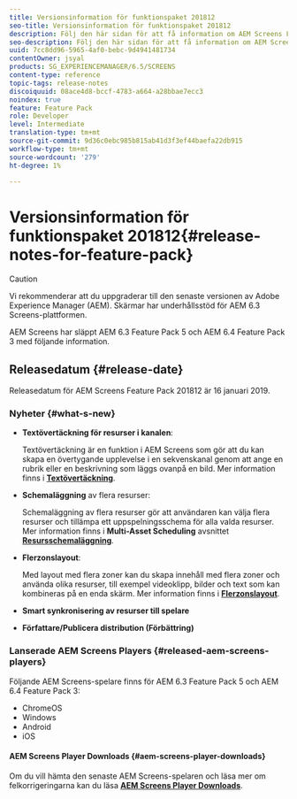 ```yaml
---
title: Versionsinformation för funktionspaket 201812
seo-title: Versionsinformation för funktionspaket 201812
description: Följ den här sidan för att få information om AEM Screens Feature Pack 2018 som släpptes den 16 januari 2019.
seo-description: Följ den här sidan för att få information om AEM Screens Feature Pack 2018 som släpptes den 16 januari 2019.
uuid: 7cc8dd96-5965-4af0-bebc-9d4941481734
contentOwner: jsyal
products: SG_EXPERIENCEMANAGER/6.5/SCREENS
content-type: reference
topic-tags: release-notes
discoiquuid: 08ace4d8-bccf-4783-a664-a28bbae7ecc3
noindex: true
feature: Feature Pack
role: Developer
level: Intermediate
translation-type: tm+mt
source-git-commit: 9d36c0ebc985b815ab41d3f3ef44baefa22db915
workflow-type: tm+mt
source-wordcount: '279'
ht-degree: 1%

---
```



# Versionsinformation för funktionspaket 201812{#release-notes-for-feature-pack}

>[!CAUTION]
>
>Vi rekommenderar att du uppgraderar till den senaste versionen av Adobe Experience Manager (AEM). Skärmar har underhållsstöd för AEM 6.3 Screens-plattformen.

AEM Screens har släppt AEM 6.3 Feature Pack 5 och AEM 6.4 Feature Pack 3 med följande information.

## Releasedatum {#release-date}

Releasedatum för AEM Screens Feature Pack 201812 är 16 januari 2019.

### Nyheter {#what-s-new}

* **Textövertäckning för resurser i kanalen**:

   Textövertäckning är en funktion i AEM Screens som gör att du kan skapa en övertygande upplevelse i en sekvenskanal genom att ange en rubrik eller en beskrivning som läggs ovanpå en bild. Mer information finns i [**Textövertäckning**](text-overlay.md).

* **Schemaläggning** av flera resurser:

   Schemaläggning av flera resurser gör att användaren kan välja flera resurser och tillämpa ett uppspelningsschema för alla valda resurser. Mer information finns i **Multi-Asset Scheduling** avsnittet **[Resursschemaläggning](asset-level-scheduling.md)**.

* **Flerzonslayout**:

   Med layout med flera zoner kan du skapa innehåll med flera zoner och använda olika resurser, till exempel videoklipp, bilder och text som kan kombineras på en enda skärm. Mer information finns i **[Flerzonslayout](multi-zone-layout-aem-screens.md)**.

* **Smart synkronisering av resurser till spelare**
* **Författare/Publicera distribution (Förbättring)**

### Lanserade AEM Screens Players {#released-aem-screens-players}

Följande AEM Screens-spelare finns för AEM 6.3 Feature Pack 5 och AEM 6.4 Feature Pack 3:

* ChromeOS
* Windows
* Android
* iOS

#### AEM Screens Player Downloads {#aem-screens-player-downloads}

Om du vill hämta den senaste AEM Screens-spelaren och läsa mer om felkorrigeringarna kan du läsa [**AEM Screens Player Downloads**](https://download.macromedia.com/screens/).
